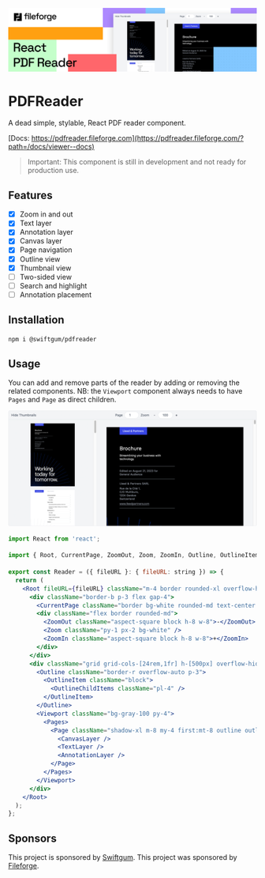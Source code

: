 [![Banner](https://raw.githubusercontent.com/OnedocLabs/pdfreader/main/banner.png)](https://www.fileforge.com?utm_source=github&utm_medium=referral&utm_campaign=pdfreader-readme)

# PDFReader

A dead simple, stylable, React PDF reader component.

[Docs: https://pdfreader.fileforge.com](https://pdfreader.fileforge.com/?path=/docs/viewer--docs)

> Important: This component is still in development and not ready for production use.

## Features

- [x] Zoom in and out
- [x] Text layer
- [x] Annotation layer
- [x] Canvas layer
- [x] Page navigation
- [x] Outline view
- [x] Thumbnail view
- [ ] Two-sided view
- [ ] Search and highlight
- [ ] Annotation placement

## Installation

```bash
npm i @swiftgum/pdfreader
```

## Usage

You can add and remove parts of the reader by adding or removing the related components. NB: the `Viewport` component always needs to have `Pages` and `Page` as direct children.

![Sample Reader with Tailwind Styling](https://raw.githubusercontent.com/OnedocLabs/pdfreader/main/capture.png)

```jsx
import React from 'react';

import { Root, CurrentPage, ZoomOut, Zoom, ZoomIn, Outline, OutlineItem, OutlineChildItems, Viewport, Pages, Page, CanvasLayer, TextLayer, AnnotationLayer } from '@swiftgum/pdfreader';

export const Reader = ({ fileURL }: { fileURL: string }) => {
  return (
    <Root fileURL={fileURL} className="m-4 border rounded-xl overflow-hidden">
      <div className="border-b p-3 flex gap-4">
        <CurrentPage className="border bg-white rounded-md text-center py-1" />
        <div className="flex border rounded-md">
          <ZoomOut className="aspect-square block h-8 w-8">-</ZoomOut>
          <Zoom className="py-1 px-2 bg-white" />
          <ZoomIn className="aspect-square block h-8 w-8">+</ZoomIn>
        </div>
      </div>
      <div className="grid grid-cols-[24rem,1fr] h-[500px] overflow-hidden">
        <Outline className="border-r overflow-auto p-3">
          <OutlineItem className="block">
            <OutlineChildItems className="pl-4" />
          </OutlineItem>
        </Outline>
        <Viewport className="bg-gray-100 py-4">
          <Pages>
            <Page className="shadow-xl m-8 my-4 first:mt-8 outline outline-black/5 rounded-md overflow-hidden">
              <CanvasLayer />
              <TextLayer />
              <AnnotationLayer />
            </Page>
          </Pages>
        </Viewport>
      </div>
    </Root>
  );
};
```

## Sponsors

This project is sponsored by [Swiftgum](https://www.swiftgum.com).
This project was sponsored by [Fileforge](https://fileforge.com).
